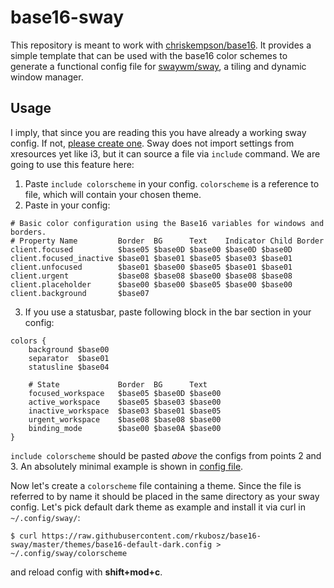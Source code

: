 # base16-sway

This repository is meant to work with
[chriskempson/base16](https://github.com/chriskempson/base16).
It provides a simple template that can be used with the base16 color schemes to
generate a functional config file for
[swaywm/sway](https://github.com/swaywm/sway),
a tiling and dynamic window manager.

## Usage

I imply, that since you are reading this you have already a working sway
config. If not, [please create
one](https://wiki.archlinux.org/index.php/Sway#Configuration).
Sway does not import settings from xresources yet like i3, but it can source a
file via `include` command. We are going to use this feature here:
1. Paste `include colorscheme` in your config. `colorscheme` is a reference to
	 file, which will contain your chosen theme.
2. Paste in your config:
```
# Basic color configuration using the Base16 variables for windows and borders.
# Property Name         Border  BG      Text    Indicator Child Border
client.focused          $base05 $base0D $base00 $base0D $base0D
client.focused_inactive $base01 $base01 $base05 $base03 $base01
client.unfocused        $base01 $base00 $base05 $base01 $base01
client.urgent           $base08 $base08 $base00 $base08 $base08
client.placeholder      $base00 $base00 $base05 $base00 $base00
client.background       $base07
```
3. If you use a statusbar, paste following block in the bar section in your
	 config:
```
colors {
    background $base00
    separator  $base01
    statusline $base04

    # State             Border  BG      Text
    focused_workspace   $base05 $base0D $base00
    active_workspace    $base05 $base03 $base00
    inactive_workspace  $base03 $base01 $base05
    urgent_workspace    $base08 $base08 $base00
    binding_mode        $base00 $base0A $base00
}
```

`include colorscheme` should be pasted *above* the configs from points 2 and 3.
An absolutely minimal example is shown in [config file](config).

Now let's create a `colorscheme` file containing a theme. Since the file is
referred to by name it should be placed in the same directory as your sway
config. Let's pick default dark theme as example and install it via curl in `~/.config/sway/`:

```
$ curl https://raw.githubusercontent.com/rkubosz/base16-sway/master/themes/base16-default-dark.config > ~/.config/sway/colorscheme
```
and reload config with **shift+mod+c**.

